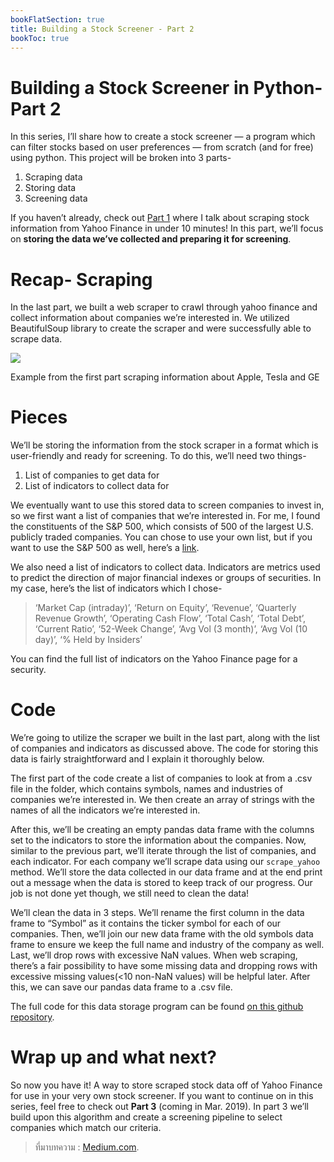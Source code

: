 ```yaml
---
bookFlatSection: true
title: Building a Stock Screener - Part 2
bookToc: true
---
```

Building a Stock Screener in Python- Part 2
===

In this series, I’ll share how to create a stock screener — a program which can filter stocks based on user preferences — from scratch (and for free) using python. This project will be broken into 3 parts-

1.  Scraping data
2.  Storing data
3.  Screening data

If you haven’t already, check out  [Part 1](https://medium.com/@hr23232323/building-a-stock-screener-for-free-in-python-1d1d334eb76d)  where I talk about scraping stock information from Yahoo Finance in under 10 minutes! In this part, we’ll focus on  **storing the data we’ve collected and preparing it for screening**.

# Recap- Scraping

In the last part, we built a web scraper to crawl through yahoo finance and collect information about companies we’re interested in. We utilized BeautifulSoup library to create the scraper and were successfully able to scrape data.



![](https://miro.medium.com/max/975/1*5egzSFtjkNxLH9erb1mgrA.png)

Example from the first part scraping information about Apple, Tesla and GE

# Pieces

We’ll be storing the information from the stock scraper in a format which is user-friendly and ready for screening. To do this, we’ll need two things-

1.  List of companies to get data for
2.  List of indicators to collect data for

We eventually want to use this stored data to screen companies to invest in, so we first want a list of companies that we’re interested in. For me, I found the constituents of the S&P 500, which consists of 500 of the largest U.S. publicly traded companies. You can chose to use your own list, but if you want to use the S&P 500 as well, here’s a  [link](https://github.com/hr23232323/stock_data_scraper/blob/master/sp500-constituents.csv).

We also need a list of indicators to collect data. Indicators are metrics used to predict the direction of major financial indexes or groups of securities. In my case, here’s the list of indicators which I chose-

> ‘Market Cap (intraday)’, ‘Return on Equity’, ‘Revenue’, ‘Quarterly Revenue Growth’, ‘Operating Cash Flow’, ‘Total Cash’, ‘Total Debt’, ‘Current Ratio’, ‘52-Week Change’, ‘Avg Vol (3 month)’, ‘Avg Vol (10 day)’, ‘% Held by Insiders’

You can find the full list of indicators on the Yahoo Finance page for a security.

# Code

We’re going to utilize the scraper we built in the last part, along with the list of companies and indicators as discussed above. The code for storing this data is fairly straightforward and I explain it thoroughly below.

The first part of the code create a list of companies to look at from a .csv file in the folder, which contains symbols, names and industries of companies we’re interested in. We then create an array of strings with the names of all the indicators we’re interested in.

After this, we’ll be creating an empty pandas data frame with the columns set to the indicators to store the information about the companies. Now, similar to the previous part, we’ll iterate through the list of companies, and each indicator. For each company we’ll scrape data using our  `scrape_yahoo`  method. We’ll store the data collected in our data frame and at the end print out a message when the data is stored to keep track of our progress. Our job is not done yet though, we still need to clean the data!

We’ll clean the data in 3 steps. We’ll rename the first column in the data frame to “Symbol” as it contains the ticker symbol for each of our companies. Then, we’ll join our new data frame with the old symbols data frame to ensure we keep the full name and industry of the company as well. Last, we’ll drop rows with excessive NaN values. When web scraping, there’s a fair possibility to have some missing data and dropping rows with excessive missing values(<10 non-NaN values) will be helpful later. After this, we can save our pandas data frame to a .csv file.

The full code for this data storage program can be found  [on this github repository](https://github.com/hr23232323/stock_data_scraper).

# Wrap up and what next?

So now you have it! A way to store scraped stock data off of Yahoo Finance for use in your very own stock screener. If you want to continue on in this series, feel free to check out  **Part 3** (coming in Mar. 2019). In part 3 we’ll build upon this algorithm and create a screening pipeline to select companies which match our criteria.






> ที่มาบทความ : [Medium.com](https://medium.com/@hr23232323/building-a-stock-screener-in-python-part-2-f40b64889293).